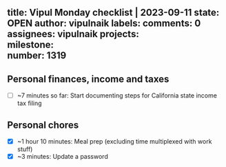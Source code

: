 title:	Vipul Monday checklist | 2023-09-11
state:	OPEN
author:	vipulnaik
labels:	
comments:	0
assignees:	vipulnaik
projects:	
milestone:	
number:	1319
--
## Personal finances, income and taxes

- [ ] ~7 minutes so far: Start documenting steps for California state income tax filing

## Personal chores

- [x] ~1 hour 10 minutes: Meal prep (excluding time multiplexed with work stuff)
- [x] ~3 minutes: Update a password 
